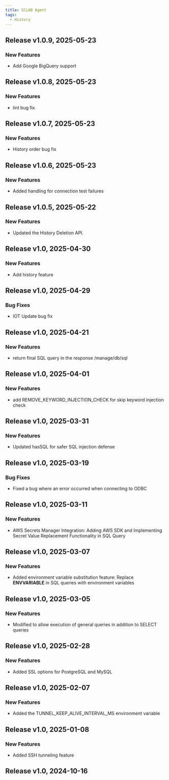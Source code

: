 ```yaml
---
title: SCLAB Agent
tags:
  - History
---
```


## Release v1.0.9, 2025-05-23
### New Features
* Add Google BigQuery support

## Release v1.0.8, 2025-05-23
### New Features
* lint bug fix

## Release v1.0.7, 2025-05-23
### New Features
* History order bug fix

## Release v1.0.6, 2025-05-23
### New Features
* Added handling for connection test failures

## Release v1.0.5, 2025-05-22
### New Features
* Updated the History Deletion API.

## Release v1.0, 2025-04-30
### New Features
* Add history feature

## Release v1.0, 2025-04-29
### Bug Fixes
* IOT Update bug fix

## Release v1.0, 2025-04-21
### New Features
* return final SQL query in the response /manage/db/sql

## Release v1.0, 2025-04-01
### New Features
* add REMOVE_KEYWORD_INJECTION_CHECK for skip keyword injection check

## Release v1.0, 2025-03-31
### New Features
* Updated hasSQL for safer SQL injection defense

## Release v1.0, 2025-03-19
### Bug Fixes
* Fixed a bug where an error occurred when connecting to ODBC

## Release v1.0, 2025-03-11
### New Features
* AWS Secrets Manager Integration: Adding AWS SDK and Implementing Secret Value Replacement Functionality in SQL Query

## Release v1.0, 2025-03-07
### New Features
* Added environment variable substitution feature: Replace __ENVVARIABLE__ in SQL queries with environment variables

## Release v1.0, 2025-03-05
### New Features
* Modified to allow execution of general queries in addition to SELECT queries

## Release v1.0, 2025-02-28
### New Features
* Added SSL options for PostgreSQL and MySQL

## Release v1.0, 2025-02-07
### New Features
* Added the TUNNEL_KEEP_ALIVE_INTERVAL_MS environment variable

## Release v1.0, 2025-01-08
### New Features
* Added SSH tunneling feature

## Release v1.0, 2024-10-16

